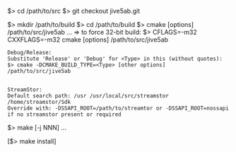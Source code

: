 
$> cd /path/to/src
$> git checkout jive5ab.git

$> mkdir /path/to/build
$> cd /path/to/build
$> cmake [options] /path/to/src/jive5ab
...
    => to force 32-bit build:
    $> CFLAGS=-m32 CXXFLAGS=-m32 cmake [options] /path/to/src/jive5ab

    Debug/Release:
    Substitute 'Release' or 'Debug' for <Type> in this (without quotes):
    $> cmake -DCMAKE_BUILD_TYPE=<Type> [other options] /path/to/src/jive5ab
    

    StreamStor:
    Default search path: /usr /usr/local/src/streamstor /home/streamstor/Sdk
    Override with: -DSSAPI_ROOT=/path/to/streamtor or -DSSAPI_ROOT=nossapi
    if no streamstor present or required

$> make [-j NNN] 
...

[$> make install]


